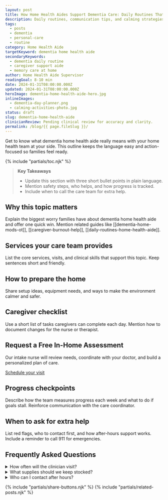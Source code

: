 ```yaml
---
layout: post
title: How Home Health Aides Support Dementia Care: Daily Routines That Work
description: Daily routines, communication tips, and calming strategies that home health aides use for dementia care.
tags:
  - posts
  - dementia
  - personal-care
  - routine
category: Home Health Aide
targetKeyword: dementia home health aide
secondaryKeywords:
  - dementia daily routine
  - caregiver support aide
  - memory care at home
author: Home Health Aide Supervisor
readingGoal: 8-10 min
date: 2024-01-31T08:00:00.000Z
updated: 2024-01-31T08:00:00.000Z
heroImage: dementia-home-health-aide-hero.jpg
inlineImages:
  - dementia-day-planner.png
  - calming-activities-photo.jpg
status: draft
slug: dementia-home-health-aide
clinicianReview: Pending clinical review for accuracy and clarity.
permalink: /blog/{{ page.fileSlug }}/
---
```

Get to know what dementia home health aide really means with your home health team at your side. This outline keeps the language easy and action-focused so families feel ready.

<!--more-->

{% include "partials/toc.njk" %}

> **Key Takeaways**
> - Update this section with three short bullet points in plain language.
> - Mention safety steps, who helps, and how progress is tracked.
> - Include when to call the care team for extra help.

## Why this topic matters
Explain the biggest worry families have about dementia home health aide and offer one quick win. Mention related guides like [[dementia-home-mods-ot]], [[caregiver-burnout-help]], [[daily-routines-home-health-aide]].

## Services your care team provides
List the core services, visits, and clinical skills that support this topic. Keep sentences short and friendly.

## How to prepare the home
Share setup ideas, equipment needs, and ways to make the environment calmer and safer.

## Caregiver checklist
Use a short list of tasks caregivers can complete each day. Mention how to document changes for the nurse or therapist.

<div class="cta-panel" role="complementary" aria-label="Free in-home assessment">
  <h2>Request a Free In-Home Assessment</h2>
  <p>Our intake nurse will review needs, coordinate with your doctor, and build a personalized plan of care.</p>
  <p><a class="button" href="/contact/">Schedule your visit</a></p>
</div>

## Progress checkpoints
Describe how the team measures progress each week and what to do if goals stall. Reinforce communication with the care coordinator.

## When to ask for extra help
List red flags, who to contact first, and how after-hours support works. Include a reminder to call 911 for emergencies.

## Frequently Asked Questions
<details>
  <summary>How often will the clinician visit?</summary>
  <p>Give a ballpark visit frequency and note that the care plan may change based on progress.</p>
</details>
<details>
  <summary>What supplies should we keep stocked?</summary>
  <p>List a few common items and explain how to request more through the agency or insurance.</p>
</details>
<details>
  <summary>Who can I contact after hours?</summary>
  <p>Explain the on-call nurse or therapist process and set expectations for emergency care.</p>
</details>

{% include "partials/share-buttons.njk" %}
{% include "partials/related-posts.njk" %}

